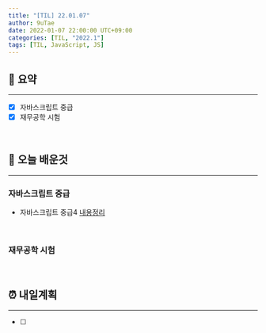 ```yaml
---
title: "[TIL] 22.01.07"
author: 9uTae
date: 2022-01-07 22:00:00 UTC+09:00
categories: [TIL, "2022.1"]
tags: [TIL, JavaScript, JS]
---
```


## 🏁 요약

---

- [x] 자바스크립트 중급
- [x] 재무공학 시험

<br>

## 📑 오늘 배운것

---

### 자바스크립트 중급

- 자바스크립트 중급4 [내용정리](https://9utae.github.io/posts/83-intermediate-js-4)

<br>

### 재무공학 시험

<br>

## ⏰ 내일계획

---

- [ ] 

<br>